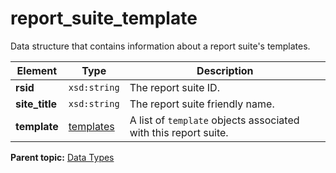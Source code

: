 # report\_suite\_template

Data structure that contains information about a report suite's templates.

|Element|Type|Description|
|-------|----|-----------|
|**rsid** |`xsd:string` | The report suite ID. |
|**site\_title** |`xsd:string` | The report suite friendly name. |
|**template** |[templates](r_templates.md#) | A list of `template` objects associated with this report suite. |

**Parent topic:** [Data Types](../data_types/c_datatypes.md)

